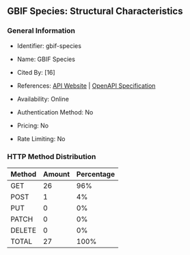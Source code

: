 ## GBIF Species: Structural Characteristics

### General Information

- Identifier: gbif-species

- Name: GBIF Species

- Cited By: [16]

- References: [API Website](https://techdocs.gbif.org/en/openapi/v1/species) | [OpenAPI Specification](https://techdocs.gbif.org/openapi/checklistbank.json)

- Availability: Online

- Authentication Method: No

- Pricing: No

- Rate Limiting: No

### HTTP Method Distribution

| Method | Amount | Percentage |
|--------|--------|------------|
| GET | 26 | 96% |
| POST | 1 | 4% |
| PUT | 0 | 0% |
| PATCH | 0 | 0% |
| DELETE | 0 | 0% |
| TOTAL | 27 | 100% |
